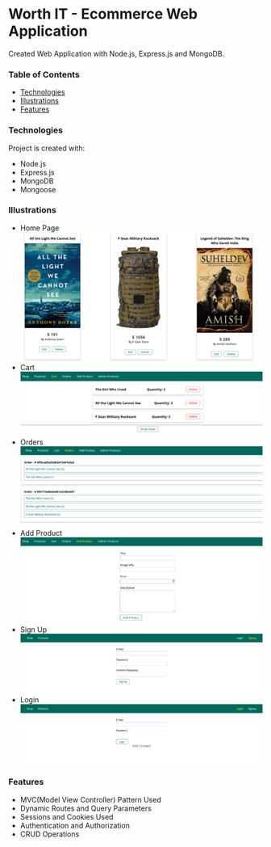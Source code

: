 # Worth IT - Ecommerce Web Application
Created Web Application with Node.js, Express.js and MongoDB.

### Table of Contents
* [Technologies](#Technologies)
* [Illustrations](#Illustrations)
* [Features](#Features)

### Technologies
Project is created with:
* Node.js
* Express.js
* MongoDB
* Mongoose
### Illustrations
* Home Page
![](ProjectImages/1WorthIt.PNG)
* Cart
![](ProjectImages/3WorthIt.PNG)
* Orders
![](ProjectImages/4WorthIt.PNG)
* Add Product
![](ProjectImages/5WorthIt.PNG)
* Sign Up
![](ProjectImages/7WorthIt.PNG)
* Login
![](ProjectImages/8WorthIt.PNG)
### Features
* MVC(Model View Controller) Pattern Used
* Dynamic Routes and Query Parameters
* Sessions and Cookies Used
* Authentication and Authorization
* CRUD Operations

